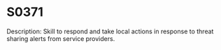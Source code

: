 # S0371
Description: Skill to respond and take local actions in response to threat sharing alerts from service providers.
